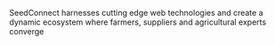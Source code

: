 SeedConnect harnesses cutting edge web technologies and create a dynamic ecosystem where farmers, suppliers and agricultural experts converge
